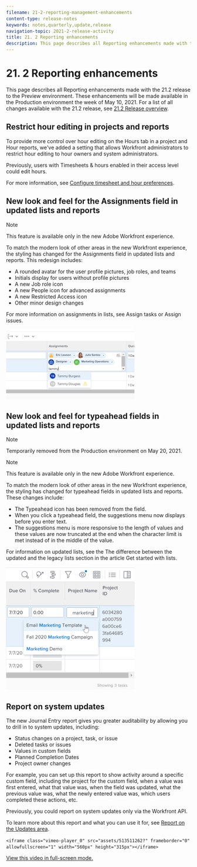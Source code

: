 ```yaml
---
filename: 21-2-reporting-management-enhancements
content-type: release-notes
keywords: notes,quarterly,update,release
navigation-topic: 2021-2-release-activity
title: 21. 2 Reporting enhancements
description: This page describes all Reporting enhancements made with the 21.2 release to the Preview environment. These enhancements will be made available in the Production environment the week of May 10, 2021. For a list of all changes available with the 21.2 release, see 21.2 Release overview.
---
```


# 21. 2 Reporting enhancements

This page describes all Reporting enhancements made with the 21.2 release to the Preview environment. These enhancements will be made available in the Production environment the week of May 10, 2021. For a list of all changes available with the 21.2 release, see [21.2 Release overview](../../../product-announcements/product-releases/21.2-release-activity/21-2-release-overview.md).

## Restrict hour editing in projects and reports

To provide more control over hour editing on the Hours tab in a project and Hour reports, we've added a setting that allows Workfront administrators to restrict hour editing to hour owners and system administrators.

Previously, users with Timesheets & hours enabled in their access level could edit hours.

For more information, see [Configure timesheet and hour preferences](../../../administration-and-setup/set-up-workfront/configure-timesheets-schedules/timesheet-and-hour-preferences.md).

## New look and feel for the Assignments field in updated lists and reports

>[!NOTE]
>
>This feature is available only in the new Adobe Workfront experience.

To match the modern look of other areas in the new Workfront experience, the styling has changed for the Assignments field in updated lists and reports. This redesign includes:

* A rounded avatar for the user profile pictures, job roles, and teams
* Initials display for users without profile pictures
* A new Job role icon
* A new People icon for advanced assignments
* A new Restricted Access icon
* Other minor design changes

For more information on assignments in lists, see Assign tasks or Assign issues.

![](assets/assignments-updates-350x193.png)

## New look and feel for typeahead fields in updated lists and reports

>[!NOTE]
>
>Temporarily removed from the Production environment on May 20, 2021.

>[!NOTE]
>
>This feature is available only in the new Adobe Workfront experience.

To match the modern look of other areas in the new Workfront experience, the styling has changed for typeahead fields in updated lists and reports. These changes include:

* The Typeahead icon has been removed from the field.
* When you click a typeahead field, the suggestions menu now displays before you enter text. 
* The suggestions menu is more responsive to the length of values and these values are now truncated at the end when the character limit is met instead of in the middle of the value.

For information on updated lists, see the The difference between the updated and the legacy lists section in the article Get started with lists.

![](assets/typeahead-updates-350x336.png)

## Report on system updates

The new Journal Entry report gives you greater auditability by allowing you to drill in to system updates, including:

* Status changes on a project, task, or issue
* Deleted tasks or issues
* Values in custom fields
* Planned Completion Dates
* Project owner changes

For example, you can set up this report to show activity around a specific custom field, including the project for the custom field, when a value was first entered, what that value was, when the field was updated, what the previous value was, what the newly entered value was, which users completed these actions, etc.

Previously, you could report on system updates only via the Workfront API.

To learn more about this report and what you can use it for, see [Report on the Updates area](../../../reports-and-dashboards/reports/creating-and-managing-reports/create-journal-entry-report.md).

`<iframe class="vimeo-player_0" src="assets/513511262?" frameborder="0" allowfullscreen="1" width="560px" height="315px"></iframe>`

[View this video in full-screen mode.](https://vimeo.com/513511262/466fe94246) 
